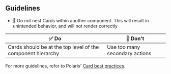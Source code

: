 ## Guidelines

- 📱 Do not nest Cards within another component. This will result in unintended behavior, and will not render correctly

| ✅ Do                                                       | 🛑 Don't                       |
| ----------------------------------------------------------- | ------------------------------ |
| Cards should be at the top level of the component hierarchy | Use too many secondary actions |

For more guidelines, refer to Polaris' [Card best practices](https://polaris.shopify.com/components/structure/card#section-best-practices).
